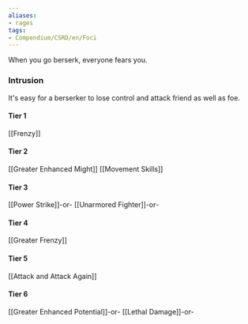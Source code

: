 ```yaml
---
aliases:
- rages
tags:
- Compendium/CSRD/en/Foci
---
```


When you go berserk, everyone fears you.
 ### Intrusion
It's easy for a berserker to lose control and attack friend as well as foe.

#### Tier 1
[[Frenzy]]
#### Tier 2
[[Greater Enhanced Might]]
[[Movement Skills]]
#### Tier 3
[[Power Strike]]-or-
[[Unarmored Fighter]]-or-
#### Tier 4
[[Greater Frenzy]]
#### Tier 5
[[Attack and Attack Again]]
#### Tier 6
[[Greater Enhanced Potential]]-or-
[[Lethal Damage]]-or-
